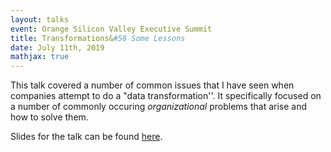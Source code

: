 ```yaml
---
layout: talks
event: Orange Silicon Valley Executive Summit 
title: Transformations&#58 Some Lessons 
date: July 11th, 2019
mathjax: true
---
```


This talk covered a number of common issues that I have seen when companies attempt to do a "data transformation''. It specifically focused on a number of commonly occuring _organizational_ problems that arise and how to solve them. 

Slides for the talk can be found [here](/assets/OSV2.pdf).